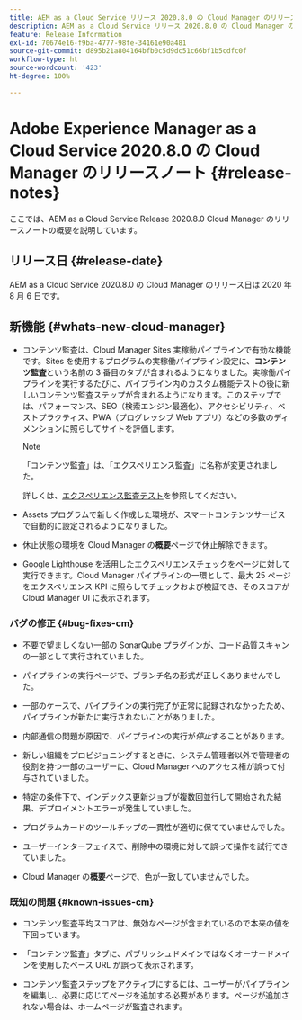 ```yaml
---
title: AEM as a Cloud Service リリース 2020.8.0 の Cloud Manager のリリースノート
description: AEM as a Cloud Service リリース 2020.8.0 の Cloud Manager のリリースノート
feature: Release Information
exl-id: 70674e16-f9ba-4777-98fe-34161e90a481
source-git-commit: d895b21a804164bfb0c5d9dc51c66bf1b5cdfc0f
workflow-type: ht
source-wordcount: '423'
ht-degree: 100%

---
```


# Adobe Experience Manager as a Cloud Service 2020.8.0 の Cloud Manager のリリースノート {#release-notes}

ここでは、AEM as a Cloud Service Release 2020.8.0 Cloud Manager のリリースノートの概要を説明しています。

## リリース日 {#release-date}

AEM as a Cloud Service 2020.8.0 の Cloud Manager のリリース日は 2020 年 8 月 6 日です。

## 新機能 {#whats-new-cloud-manager}

* コンテンツ監査は、Cloud Manager Sites 実稼動パイプラインで有効な機能です。Sites を使用するプログラムの実稼働パイプライン設定に、**コンテンツ監査**&#x200B;という名前の 3 番目のタブが含まれるようになりました。実稼働パイプラインを実行するたびに、パイプライン内のカスタム機能テストの後に新しいコンテンツ監査ステップが含まれるようになります。このステップでは、パフォーマンス、SEO（検索エンジン最適化）、アクセシビリティ、ベストプラクティス、PWA（プログレッシブ Web アプリ）などの多数のディメンションに照らしてサイトを評価します。


   >[!NOTE]
   >「コンテンツ監査」は、「エクスペリエンス監査」に名称が変更されました。

   詳しくは、[エクスペリエンス監査テスト](/help/implementing/cloud-manager/experience-audit-testing.md)を参照してください。

* Assets プログラムで新しく作成した環境が、スマートコンテンツサービスで自動的に設定されるようになりました。

* 休止状態の環境を Cloud Manager の&#x200B;**概要**&#x200B;ページで休止解除できます。

* Google Lighthouse を活用したエクスペリエンスチェックをページに対して実行できます。Cloud Manager パイプラインの一環として、最大 25 ページをエクスペリエンス KPI に照らしてチェックおよび検証でき、そのスコアが Cloud Manager UI に表示されます。

### バグの修正 {#bug-fixes-cm}

* 不要で望ましくない一部の SonarQube プラグインが、コード品質スキャンの一部として実行されていました。

* パイプラインの実行ページで、ブランチ名の形式が正しくありませんでした。

* 一部のケースで、パイプラインの実行完了が正常に記録されなかったため、パイプラインが新たに実行されないことがありました。

* 内部通信の問題が原因で、パイプラインの実行が&#x200B;*停止*&#x200B;することがあります。

* 新しい組織をプロビジョニングするときに、システム管理者以外で管理者の役割を持つ一部のユーザーに、Cloud Manager へのアクセス権が誤って付与されていました。

* 特定の条件下で、インデックス更新ジョブが複数回並行して開始された結果、デプロイメントエラーが発生していました。

* プログラムカードのツールチップの一貫性が適切に保てていませんでした。

* ユーザーインターフェイスで、削除中の環境に対して誤って操作を試行できていました。

* Cloud Manager の&#x200B;**概要**&#x200B;ページで、色が一致していませんでした。

### 既知の問題 {#known-issues-cm}

* コンテンツ監査平均スコアは、無効なページが含まれているので本来の値を下回っています。

* 「コンテンツ監査」タブに、パブリッシュドメインではなくオーサードメインを使用したベース URL が誤って表示されます。

* コンテンツ監査ステップをアクティブにするには、ユーザーがパイプラインを編集し、必要に応じてページを追加する必要があります。ページが追加されない場合は、ホームページが監査されます。
